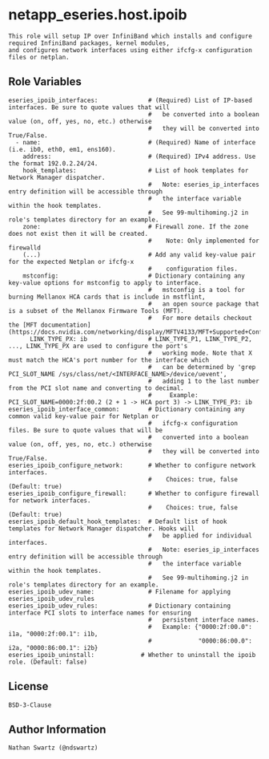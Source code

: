 # netapp_eseries.host.ipoib
    This role will setup IP over InfiniBand which installs and configure required InfiniBand packages, kernel modules,
    and configures network interfaces using either ifcfg-x configuration files or netplan.

## Role Variables
    eseries_ipoib_interfaces:              # (Required) List of IP-based interfaces. Be sure to quote values that will
                                           #   be converted into a boolean value (on, off, yes, no, etc.) otherwise
                                           #   they will be converted into True/False.
      - name:                              # (Required) Name of interface (i.e. ib0, eth0, em1, ens160).
        address:                           # (Required) IPv4 address. Use the format 192.0.2.24/24.
        hook_templates:                    # List of hook templates for Network Manager dispatcher.
                                           #   Note: eseries_ip_interfaces entry definition will be accessible through
                                           #   the interface variable within the hook templates.
                                           #   See 99-multihoming.j2 in role's templates directory for an example.
        zone:                              # Firewall zone. If the zone does not exist then it will be created.
                                           #    Note: Only implemented for firewalld
        (...)                              # Add any valid key-value pair for the expected Netplan or ifcfg-x
                                           #    configuration files.
        mstconfig:                         # Dictionary containing any key-value options for mstconfig to apply to interface.
                                           #   mstconfig is a tool for burning Mellanox HCA cards that is include in mstflint,
                                           #   an open source package that is a subset of the Mellanox Firmware Tools (MFT).
                                           #   For more details checkout the [MFT documentation](https://docs.nvidia.com/networking/display/MFTV4133/MFT+Supported+Configurations+and+Parameters)
          LINK_TYPE_PX: ib                 # LINK_TYPE_P1, LINK_TYPE_P2, ..., LINK_TYPE_PX are used to configure the port's
                                           #   working mode. Note that X must match the HCA's port number for the interface which
                                           #   can be determined by 'grep PCI_SLOT_NAME /sys/class/net/<INTERFACE_NAME>/device/uevent',
                                           #   adding 1 to the last number from the PCI slot name and converting to decimal.
                                           #     Example: PCI_SLOT_NAME=0000:2f:00.2 (2 + 1 -> HCA port 3) -> LINK_TYPE_P3: ib
    eseries_ipoib_interface_common:        # Dictionary containing any common valid key-value pair for Netplan or
                                           #   ifcfg-x configuration files. Be sure to quote values that will be
                                           #   converted into a boolean value (on, off, yes, no, etc.) otherwise
                                           #   they will be converted into True/False.
    eseries_ipoib_configure_network:       # Whether to configure network interfaces.
                                           #    Choices: true, false (Default: true)
    eseries_ipoib_configure_firewall:      # Whether to configure firewall for network interfaces.
                                           #    Choices: true, false (Default: true)
    eseries_ipoib_default_hook_templates:  # Default list of hook templates for Network Manager dispatcher. Hooks will
                                           #   be applied for individual interfaces.
                                           #   Note: eseries_ip_interfaces entry definition will be accessible through
                                           #   the interface variable within the hook templates.
                                           #   See 99-multihoming.j2 in role's templates directory for an example.
    eseries_ipoib_udev_name:               # Filename for applying eseries_ipoib_udev_rules
    eseries_ipoib_udev_rules:              # Dictionary containing interface PCI slots to interface names for ensuring
                                           #   persistent interface names.
                                           #   Example: {"0000:2f:00.0": i1a, "0000:2f:00.1": i1b,
                                           #             "0000:86:00.0": i2a, "0000:86:00.1": i2b}
    eseries_ipoib_uninstall:             # Whether to uninstall the ipoib role. (Default: false)


## License
    BSD-3-Clause

## Author Information
    Nathan Swartz (@ndswartz)
